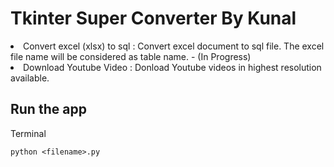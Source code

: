 # Tkinter Super Converter By Kunal
<li>Convert excel (xlsx) to sql : Convert excel document to sql file. The excel file name will be considered as table name. - (In Progress)</li>
<li>Download Youtube Video : Donload Youtube videos in highest resolution available.</li>

## Run the app
Terminal
```
python <filename>.py
```